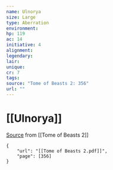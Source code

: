 ```yaml
---
name: Ulnorya
size: Large
type: Aberration
environment: 
hp: 119
ac: 14
initiative: 4
alignment: 
legendary: 
lair: 
unique: 
cr: 7
tags: 
source: "Tome of Beasts 2: 356"
url: ""
---
```

# [[Ulnorya]]

[Source](zotero://open-pdf/library/items/9UQIAB6R?page=356) from [[Tome of Beasts 2]]

```pdf
{
	"url": "[[Tome of Beasts 2.pdf]]",
	"page": [356]
}
```

